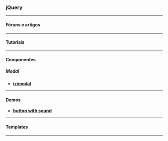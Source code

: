 ### jQuery

---

#### Fóruns e artigos

---

#### Tutoriais

---

#### Componentes

##### Modal
- __[izimodal](http://izimodal.marcelodolce.com/#Welcome)__

---

#### Demos
- __[button with sound](https://codepad.co/snippet/Ges0poh3)__

---

#### Templates

---